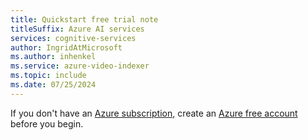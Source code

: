 ```yaml
---
title: Quickstart free trial note
titleSuffix: Azure AI services
services: cognitive-services
author: IngridAtMicrosoft
ms.author: inhenkel
ms.service: azure-video-indexer
ms.topic: include 
ms.date: 07/25/2024
---
```


<!-- original metadata copied during repo migration
---
author: SyntaxC4
ms.service: cloud-services
ms.topic: include
ms.date: 07/25/2024
ms.author: cfowler
---
-->

If you don't have an [Azure subscription](/azure/guides/developer/azure-developer-guide#understanding-accounts-subscriptions-and-billing), create an [Azure free account](https://azure.microsoft.com/free/?ref=microsoft.com&utm_source=microsoft.com&utm_medium=docs&utm_campaign=visualstudio) before you begin.
